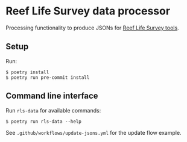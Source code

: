 # Reef Life Survey data processor

Processing functionality to produce JSONs for [Reef Life Survey tools](https://yanirseroussi.com/tags/reef-life-survey/).

## Setup

Run:

    $ poetry install
    $ poetry run pre-commit install

## Command line interface

Run `rls-data` for available commands:

    $ poetry run rls-data --help

See `.github/workflows/update-jsons.yml` for the update flow example.

